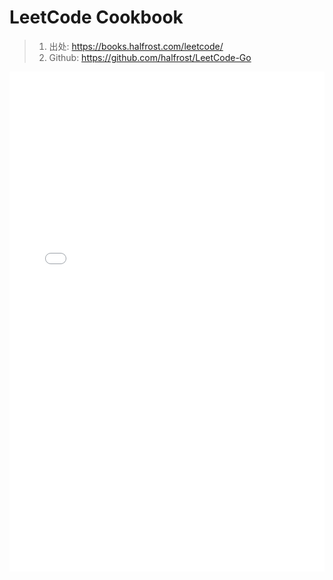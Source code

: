 # LeetCode Cookbook

> 1. 出处: https://books.halfrost.com/leetcode/
> 2. Github: https://github.com/halfrost/LeetCode-Go

<embed 
  src="./statics/books/LeetCode-Cookbook-Go.pdf" 
  type="application/pdf" width="100%" height="800" />
